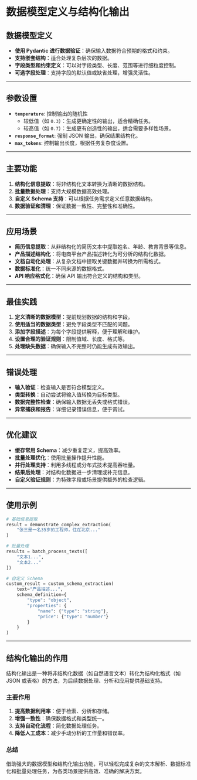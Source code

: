 # 数据模型定义与结构化输出

## 数据模型定义

- **使用 Pydantic 进行数据验证**：确保输入数据符合预期的格式和约束。
- **支持嵌套结构**：适合处理复杂层次的数据。
- **字段类型和约束定义**：可以对字段类型、长度、范围等进行细粒度控制。
- **可选字段处理**：支持字段的默认值或缺省处理，增强灵活性。

---

## 参数设置

- **`temperature`**: 控制输出的随机性
  - 较低值（如 `0.3`）：生成更确定性的输出，适合精确任务。
  - 较高值（如 `0.7`）：生成更有创造性的输出，适合需要多样性场景。
- **`response_format`**: 强制 JSON 输出，确保结果结构化。
- **`max_tokens`**: 控制输出长度，根据任务复杂度设置。

---

## 主要功能

1. **结构化信息提取**：将非结构化文本转换为清晰的数据结构。
2. **批量数据处理**：支持大规模数据高效处理。
3. **自定义 Schema 支持**：可以根据任务需求定义任意数据结构。
4. **数据验证和清理**：保证数据一致性、完整性和准确性。

---

## 应用场景

- **简历信息提取**：从非结构化的简历文本中提取姓名、年龄、教育背景等信息。
- **产品描述结构化**：将电商平台产品描述转化为可分析的结构化数据。
- **文档自动化处理**：从复杂文档中提取关键数据并转换为所需格式。
- **数据标准化**：统一不同来源的数据格式。
- **API 响应格式化**：确保 API 输出符合定义的结构和类型。

---

## 最佳实践

1. **定义清晰的数据模型**：提前规划数据的结构和字段。
2. **使用适当的数据类型**：避免字段类型不匹配的问题。
3. **添加字段描述**：为每个字段提供解释，便于理解和维护。
4. **设置合理的验证规则**：限制值域、长度、格式等。
5. **处理缺失数据**：确保输入不完整时仍能生成有效输出。

---

## 错误处理

- **输入验证**：检查输入是否符合模型定义。
- **类型转换**：自动尝试将输入值转换为目标类型。
- **数据完整性检查**：确保输入数据无丢失或格式错误。
- **异常捕获和报告**：详细记录错误信息，便于调试。

---

## 优化建议

- **缓存常用 Schema**：减少重复定义，提高效率。
- **批量处理优化**：使用批量操作提升性能。
- **并行处理支持**：利用多线程或分布式技术提高吞吐量。
- **结果后处理**：对结构化数据进一步清理或补充信息。
- **自定义验证规则**：为特殊字段或场景提供额外的检查逻辑。

---

## 使用示例

```python
# 基础信息提取
result = demonstrate_complex_extraction(
    "张三是一名35岁的工程师，住在北京..."
)

# 批量处理
results = batch_process_texts([
    "文本1...",
    "文本2..."
])

# 自定义 Schema
custom_result = custom_schema_extraction(
    text="产品描述...",
    schema_definition={
        "type": "object",
        "properties": {
            "name": {"type": "string"},
            "price": {"type": "number"}
        }
    }
)
```

---

## 结构化输出的作用

结构化输出是一种将非结构化数据（如自然语言文本）转化为结构化格式（如 JSON 或表格）的方法，为后续数据处理、分析和应用提供基础支持。

### 主要作用

1. **提高数据利用率**：便于检索、分析和存储。
2. **增强一致性**：确保数据格式和类型统一。
3. **支持自动化流程**：简化数据处理任务。
4. **降低人工成本**：减少手动分析的工作量和错误率。

### 总结

借助强大的数据模型和结构化输出功能，可以轻松完成复杂的文本解析、数据标准化和批量处理任务，为各类场景提供高效、准确的解决方案。
